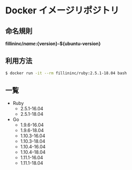 # Docker イメージリポジトリ

## 命名規則

__fillininc/${name}:${version}-${ubuntu-version}__

## 利用方法

``` sh
$ docker run -it --rm fillininc/ruby:2.5.1-18.04 bash
```

## 一覧

- Ruby
    - 2.5.1-16.04
    - 2.5.1-18.04
- Go
    - 1.9.6-16.04
    - 1.9.6-18.04
    - 1.10.3-16.04
    - 1.10.3-18.04
    - 1.10.4-16.04
    - 1.10.4-18.04
    - 1.11.1-16.04
    - 1.11.1-18.04

